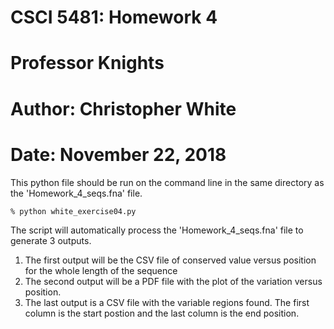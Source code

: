 # CSCI 5481: Homework 4

# Professor Knights
# Author: Christopher White
# Date: November 22, 2018

This python file should be run on the command line in the same directory as the 'Homework_4_seqs.fna' file.

    % python white_exercise04.py

The script will automatically process the 'Homework_4_seqs.fna' file to generate 3 outputs.

1.  The first output will be the CSV file of conserved value versus position for the whole length of the sequence
2.  The second output will be a PDF file with the plot of the variation versus position.
3.  The last output is a CSV file with the variable regions found. The first column is the start postion and the last column is the end position.

